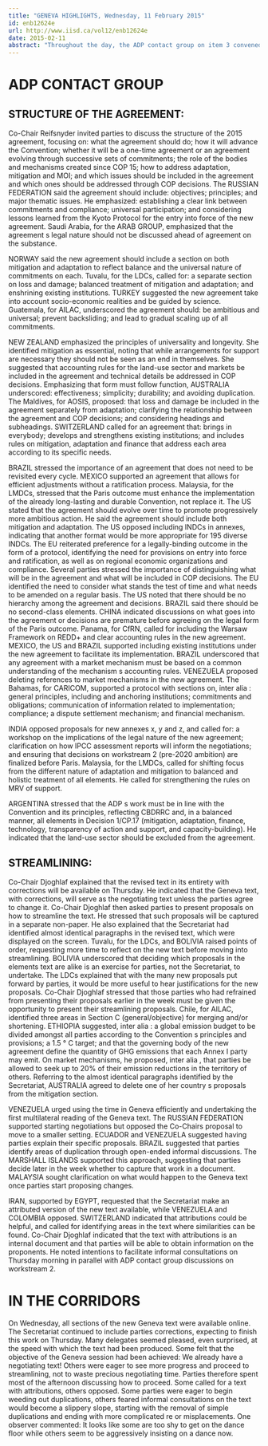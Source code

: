 ```yaml
---
title: "GENEVA HIGHLIGHTS, Wednesday, 11 February 2015"
id: enb12624e
url: http://www.iisd.ca/vol12/enb12624e
date: 2015-02-11
abstract: "Throughout the day, the ADP contact group on item 3 convened, focusing on the structure of the agreement and the way forward in Geneva."
---
```


# ADP CONTACT GROUP

## STRUCTURE OF THE AGREEMENT:

Co-Chair Reifsnyder invited parties to discuss the structure of the 2015 agreement, focusing on: what the agreement should do; how it will advance the Convention; whether it will be a one-time agreement or an agreement evolving through successive sets of commitments; the role of the bodies and mechanisms created since COP 15; how to address adaptation, mitigation and MOI; and which issues should be included in the agreement and which ones should be addressed through COP decisions. The RUSSIAN FEDERATION said the agreement should include: objectives; principles; and major thematic issues. He emphasized: establishing a clear link between commitments and compliance; universal participation; and considering lessons learned from the Kyoto Protocol for the entry into force of the new agreement. Saudi Arabia, for the ARAB GROUP, emphasized that the agreement s legal nature should not be discussed ahead of agreement on the substance.

NORWAY said the new agreement should include a section on both mitigation and adaptation to reflect balance and the universal nature of commitments on each. Tuvalu, for the LDCs, called for: a separate section on loss and damage; balanced treatment of mitigation and adaptation; and enshrining existing institutions. TURKEY suggested the new agreement take into account socio-economic realities and be guided by science. Guatemala, for AILAC, underscored the agreement should: be ambitious and universal; prevent backsliding; and lead to gradual scaling up of all commitments.

NEW ZEALAND emphasized the principles of universality and longevity. She identified mitigation as essential, noting that while arrangements for support are necessary they should not be seen as an end in themselves. She suggested that accounting rules for the land-use sector and markets be included in the agreement and technical details be addressed in COP decisions. Emphasizing that form must follow function, AUSTRALIA underscored: effectiveness; simplicity; durability; and avoiding duplication. The Maldives, for AOSIS, proposed: that loss and damage be included in the agreement separately from adaptation; clarifying the relationship between the agreement and COP decisions; and considering headings and subheadings. SWITZERLAND called for an agreement that: brings in everybody; develops and strengthens existing institutions; and includes rules on mitigation, adaptation and finance that address each area according to its specific needs.

BRAZIL stressed the importance of an agreement that does not need to be revisited every cycle. MEXICO supported an agreement that allows for efficient adjustments without a ratification process. Malaysia, for the LMDCs, stressed that the Paris outcome must enhance the implementation of the already long-lasting and durable Convention, not replace it. The US stated that the agreement should evolve over time to promote progressively more ambitious action. He said the agreement should include both mitigation and adaptation. The US opposed including INDCs in annexes, indicating that another format would be more appropriate for 195 diverse INDCs. The EU reiterated preference for a legally-binding outcome in the form of a protocol, identifying the need for provisions on entry into force and ratification, as well as on regional economic organizations and compliance. Several parties stressed the importance of distinguishing what will be in the agreement and what will be included in COP decisions. The EU identified the need to consider what stands the test of time and what needs to be amended on a regular basis. The US noted that there should be no hierarchy among the agreement and decisions. BRAZIL said there should be no second-class elements. CHINA indicated discussions on what goes into the agreement or decisions are premature before agreeing on the legal form of the Paris outcome. Panama, for CfRN, called for including the Warsaw Framework on REDD+ and clear accounting rules in the new agreement. MEXICO, the US and BRAZIL supported including existing institutions under the new agreement to facilitate its implementation. BRAZIL underscored that any agreement with a market mechanism must be based on a common understanding of the mechanism s accounting rules. VENEZUELA proposed deleting references to market mechanisms in the new agreement. The Bahamas, for CARICOM, supported a protocol with sections on, inter alia : general principles, including and anchoring institutions; commitments and obligations; communication of information related to implementation; compliance; a dispute settlement mechanism; and financial mechanism.

INDIA opposed proposals for new annexes x, y and z, and called for: a workshop on the implications of the legal nature of the new agreement; clarification on how IPCC assessment reports will inform the negotiations; and ensuring that decisions on workstream 2 (pre-2020 ambition) are finalized before Paris. Malaysia, for the LMDCs, called for shifting focus from the different nature of adaptation and mitigation to balanced and holistic treatment of all elements. He called for strengthening the rules on MRV of support.

ARGENTINA stressed that the ADP s work must be in line with the Convention and its principles, reflecting CBDRRC and, in a balanced manner, all elements in Decision 1/CP.17 (mitigation, adaptation, finance, technology, transparency of action and support, and capacity-building). He indicated that the land-use sector should be excluded from the agreement.

## STREAMLINING:

Co-Chair Djoghlaf explained that the revised text in its entirety with corrections will be available on Thursday. He indicated that the Geneva text, with corrections, will serve as the negotiating text unless the parties agree to change it. Co-Chair Djoghlaf then asked parties to present proposals on how to streamline the text. He stressed that such proposals will be captured in a separate non-paper. He also explained that the Secretariat had identified almost identical paragraphs in the revised text, which were displayed on the screen. Tuvalu, for the LDCs, and BOLIVIA raised points of order, requesting more time to reflect on the new text before moving into streamlining. BOLIVIA underscored that deciding which proposals in the elements text are alike is an exercise for parties, not the Secretariat, to undertake. The LDCs explained that with the many new proposals put forward by parties, it would be more useful to hear justifications for the new proposals. Co-Chair Djoghlaf stressed that those parties who had refrained from presenting their proposals earlier in the week must be given the opportunity to present their streamlining proposals. Chile, for AILAC, identified three areas in Section C (general/objective) for merging and/or shortening. ETHIOPIA suggested, inter alia : a global emission budget to be divided amongst all parties according to the Convention s principles and provisions; a 1.5 ° C target; and that the governing body of the new agreement define the quantity of GHG emissions that each Annex I party may emit. On market mechanisms, he proposed, inter alia , that parties be allowed to seek up to 20% of their emission reductions in the territory of others. Referring to the almost identical paragraphs identified by the Secretariat, AUSTRALIA agreed to delete one of her country s proposals from the mitigation section.

VENEZUELA urged using the time in Geneva efficiently and undertaking the first multilateral reading of the Geneva text. The RUSSIAN FEDERATION supported starting negotiations but opposed the Co-Chairs proposal to move to a smaller setting. ECUADOR and VENEZUELA suggested having parties explain their specific proposals. BRAZIL suggested that parties identify areas of duplication through open-ended informal discussions. The MARSHALL ISLANDS supported this approach, suggesting that parties decide later in the week whether to capture that work in a document. MALAYSIA sought clarification on what would happen to the Geneva text once parties start proposing changes.

IRAN, supported by EGYPT, requested that the Secretariat make an attributed version of the new text available, while VENEZUELA and COLOMBIA opposed. SWITZERLAND indicated that attributions could be helpful, and called for identifying areas in the text where similarities can be found. Co-Chair Djoghlaf indicated that the text with attributions is an internal document and that parties will be able to obtain information on the proponents. He noted intentions to facilitate informal consultations on Thursday morning in parallel with ADP contact group discussions on workstream 2.

# IN THE CORRIDORS

On Wednesday, all sections of the new Geneva text were available online. The Secretariat continued to include parties corrections, expecting to finish this work on Thursday. Many delegates seemed pleased, even surprised, at the speed with which the text had been produced. Some felt that the objective of the Geneva session had been achieved: We already have a negotiating text! Others were eager to see more progress and proceed to streamlining, not to waste precious negotiating time. Parties therefore spent most of the afternoon discussing how to proceed. Some called for a text with attributions, others opposed. Some parties were eager to begin weeding out duplications, others feared informal consultations on the text would become a slippery slope, starting with the removal of simple duplications and ending with more complicated re or misplacements. One observer commented: It looks like some are too shy to get on the dance floor while others seem to be aggressively insisting on a dance now.